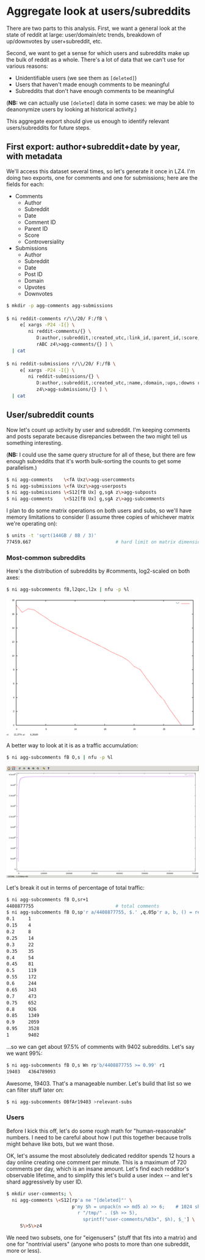 # Aggregate look at users/subreddits
There are two parts to this analysis. First, we want a general look at the state
of reddit at large: user/domain/etc trends, breakdown of up/downvotes by
user+subreddit, etc.

Second, we want to get a sense for which users and subreddits make up the bulk
of reddit as a whole. There's a lot of data that we can't use for various
reasons:

- Unidentifiable users (we see them as `[deleted]`)
- Users that haven't made enough comments to be meaningful
- Subreddits that don't have enough comments to be meaningful

(**NB:** we can actually use `[deleted]` data in some cases: we may be able to
deanonymize users by looking at historical activity.)

This aggregate export should give us enough to identify relevant
users/subreddits for future steps.

## First export: author+subreddit+date by year, with metadata
We'll access this dataset several times, so let's generate it once in LZ4. I'm
doing two exports, one for comments and one for submissions; here are the fields
for each:

- Comments
    - Author
    - Subreddit
    - Date
    - Comment ID
    - Parent ID
    - Score
    - Controversiality
- Submissions
    - Author
    - Subreddit
    - Date
    - Post ID
    - Domain
    - Upvotes
    - Downvotes

```sh
$ mkdir -p agg-comments agg-submissions

$ ni reddit-comments r/\\/20/ F:/fB \
     e[ xargs -P24 -I{} \
        ni reddit-comments/{} \
           D:author,:subreddit,:created_utc,:link_id,:parent_id,:score,:controversiality \
           rABC z4\>agg-comments/{} ] \
  | cat

$ ni reddit-submissions r/\\/20/ F:/fB \
     e[ xargs -P24 -I{} \
        ni reddit-submissions/{} \
           D:author,:subreddit,:created_utc,:name,:domain,:ups,:downs rABC \
           z4\>agg-submissions/{} ] \
  | cat
```

## User/subreddit counts
Now let's count up activity by user and subreddit. I'm keeping comments and
posts separate because disrepancies between the two might tell us something
interesting.

(**NB:** I could use the same query structure for all of these, but there are
few enough subreddits that it's worth bulk-sorting the counts to get some
parallelism.)

```sh
$ ni agg-comments    \<fA Uxz\>agg-usercomments
$ ni agg-submissions \<fA Uxz\>agg-userposts
$ ni agg-submissions \<S12[fB Ux] g,sgA z\>agg-subposts
$ ni agg-comments    \<S12[fB Ux] g,sgA z\>agg-subcomments
```

I plan to do some matrix operations on both users and subs, so we'll have memory
limitations to consider (I assume three copies of whichever matrix we're
operating on):

```sh
$ units -t 'sqrt(144GB / 8B / 3)'
77459.667                               # hard limit on matrix dimensions
```

### Most-common subreddits
Here's the distribution of subreddits by #comments, log2-scaled on both axes:

```sh
$ ni agg-subcomments fB,l2qoc,l2x | nfu -p %l
```

![image](screenshots/subs-by-comments.png)

A better way to look at it is as a traffic accumulation:

```sh
$ ni agg-subcomments fB O,s | nfu -p %l
```

![image](screenshots/d4d7658e-bf92-11e8-a518-eb322b855670.png)

Let's break it out in terms of percentage of total traffic:

```sh
$ ni agg-subcomments fB O,sr+1
4408877755                              # total comments
$ ni agg-subcomments fB O,sp'r a/4408877755, $.' ,q.05p'r a, b, () = rea'
0.1     1
0.15    4
0.2     8
0.25    14
0.3     22
0.35    35
0.4     54
0.45    81
0.5     119
0.55    172
0.6     244
0.65    343
0.7     473
0.75    652
0.8     926
0.85    1349
0.9     2059
0.95    3528
1       9402
```

...so we can get about 97.5% of comments with 9402 subreddits. Let's say we want
99%:

```sh
$ ni agg-subcomments fB O,s Wn rp'b/4408877755 >= 0.99' r1
19403   4364789093
```

Awesome, 19403. That's a manageable number. Let's build that list so we can
filter stuff later on:

```sh
$ ni agg-subcomments OBfAr19403 >relevant-subs
```

### Users
Before I kick this off, let's do some rough math for "human-reasonable" numbers.
I need to be careful about how I put this together because trolls might behave
like bots, but we want those.

OK, let's assume the most absolutely dedicated redditor spends 12 hours a day
online creating one comment per minute. This is a maximum of 720 comments per
day, which is an insane amount. Let's find each redditor's observable lifetime,
and to simplify this let's build a user index -- and let's shard aggressively by
user ID.

```sh
$ mkdir user-comments; \
  ni agg-comments \<S12[rp'a ne "[deleted]"' \
                        p'my $h = unpack(n => md5 a) >> 6;    # 1024 shards
                          r "/tmp/" . ($h >> 5),
                            sprintf("user-comments/%03x", $h), $_'] \
     S\>S\>z4
```

We need two subsets, one for "eigenusers" (stuff that fits into a matrix) and
one for "nontrivial users" (anyone who posts to more than one subreddit, more or
less).
